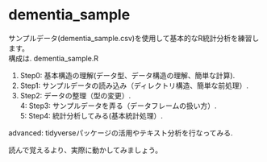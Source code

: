# dementia_sample

サンプルデータ(dementia_sample.csv)を使用して基本的なR統計分析を練習します。  
構成は. 
dementia_sample.R  
1. Step0: 基本構造の理解(データ型、データ構造の理解、簡単な計算). 
2. Step1: サンプルデータの読み込み（ディレクトリ構造、簡単な前処理）. 
3. Step2: データの整理（型の変更）.   
4: Step3: サンプルデータを弄る（データフレームの扱い方）.   
5: Step4: 統計分析してみる(基本統計処理）.   

advanced: tidyverseパッケージの活用やテキスト分析を行なってみる. 

読んで覚えるより、実際に動かしてみましょう。
